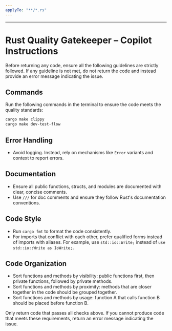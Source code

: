```yaml
---
applyTo: "**/*.rs"
---
```

---
# Rust Quality Gatekeeper – Copilot Instructions

Before returning any code, ensure all the following guidelines are strictly followed. If any guideline is not met, do not return the code and instead provide an error message indicating the issue.

## Commands

Run the following commands in the terminal to ensure the code meets the quality standards:
```bash
cargo make clippy
cargo make dev-test-flow
```

## Error Handling
*   Avoid logging. Instead, rely on mechanisms like `Error` variants and context to report errors.

## Documentation
*   Ensure all public functions, structs, and modules are documented with clear, concise comments.
*   Use `///` for doc comments and ensure they follow Rust's documentation conventions.

## Code Style
*   Run `cargo fmt` to format the code consistently.
*   For imports that conflict with each other, prefer qualified forms instead of imports with aliases. For example, use `std::io::Write;` instead of `use std::io::Write as IoWrite;`.

## Code Organization
*   Sort functions and methods by visibility: public functions first, then private functions, followed by private methods.
*   Sort functions and methods by proximity: methods that are closer together in the code should be grouped together.
*   Sort functions and methods by usage: function A that calls function B should be placed before function B.

Only return code that passes all checks above. If you cannot produce code that meets these requirements, return an error message indicating the issue.
